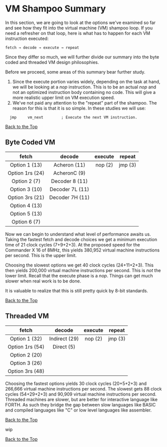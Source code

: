 # VM Shampoo Summary

In this section, we are going to look at the options we've examined so
far and see how they fit into the virtual machine (VM) shampoo loop. If
you need a refresher on that loop, here is what has to happen for each
VM instruction executed:

<pre><code>fetch &rarr; decode &rarr; execute &rarr; repeat</code></pre>

Since they differ so much, we will further divide our summary into the byte
coded and threaded VM design philosophies.

Before we proceed, some areas of this summary bear further study.

1. Since the execute portion varies widely, depending on the task at hand,
we will be looking at a _nop_ instruction. This is to be an actual _nop_
and not an optimized instruction body containing no code. This will give
a more realistic upper limit on VM execution speed.
2. We've not paid any attention to the "repeat" part of the shampoo. The
reason for this is that it is so simple. In these studies we will use:

```
  jmp     vm_next        ; Execute the next VM instruction.
```

[Back to the Top](#vm-shampoo-summary)

## Byte Coded VM

|      fetch      |     decode     |  execute  | repeat  |
|:---------------:|:--------------:|:---------:|:-------:|
| Option 1 (13)   | Acheron (11)   |  nop (2)  | jmp (3) |
| Option 1rs (24) | AcheronC (9)   |           |         |
| Option 2 (7)    | Decoder 8 (11) |           |         |
| Option 3 (10)   | Decoder 7L (11)|           |         |
| Option 3rs (21) | Decoder 7H (11)|           |         |
| Option 4 (13)   |                |           |         |
| Option 5 (13)   |                |           |         |
| Option 6 (7)    |                |           |         |

Now we can begin to understand what level of performance awaits us. Taking
the fastest fetch and decode choices we get a minimum execution time of
21 clock cycles (7+9+2+3). At the proposed speed for the Commander X 16 of
8MHz, this yields ‭380,952 virtual machine instructions per second. This
is the upper limit.

Choosing the slowest options we get 40 clock cycles (24+11+2+3). This then
yields 200,000 virtual machine instructions per second. This is _not_ the
lower limit. Recall that the execute phase is a _nop_. Things can get much
slower when real work is to be done.

It is valuable to realize that this is still pretty quick by 8-bit standards.

[Back to the Top](#vm-shampoo-summary)

## Threaded VM

|      fetch      |     decode     |  execute  | repeat  |
|:---------------:|:--------------:|:---------:|:-------:|
| Option 1 (32)   | Indirect (29)  |  nop (2)  | jmp (3) |
| Option 1rs (54) | Direct (5)     |           |         |
| Option 2 (20)   |                |           |         |
| Option 3 (26)   |                |           |         |
| Option 3rs (48) |                |           |         |

Choosing the fastest options yields 30 clock cycles (20+5+2+3) and 266,666
virtual machine instructions per second. The slowest gets 88 clock cycles
(54+29+2+3) and 90,909 virtual machine instructions per second. Threaded
machines are slower, but are better for interactive language like FORTH. As
such they bridge the gap between slow languages like BASIC and compiled
languages like "C" or low level languages like assembler.


[Back to the Top](#vm-shampoo-summary)

wip

[Back to the Top](#vm-shampoo-summary)

